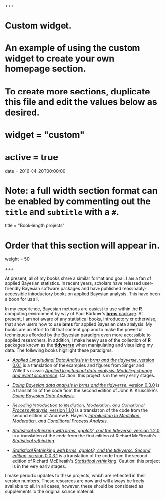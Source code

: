 +++
# Custom widget.
# An example of using the custom widget to create your own homepage section.
# To create more sections, duplicate this file and edit the values below as desired.

# widget = "custom"
# active = true
date = 2016-04-20T00:00:00

# Note: a full width section format can be enabled by commenting out the `title` and `subtitle` with a `#`.
title = "Book-length projects"

# Order that this section will appear in.
weight = 50

+++

At present, all of my books share a similar format and goal. I am a fan of applied Bayesian statistics. In recent years, scholars have released user-friendly Bayesian software packages and have published reasonably-accessible introductory books on applied Bayesian analysis. This have been a boon for us all.

In my experience, Bayesian methods are easiest to use within the **R** computing environment by way of Paul Bürkner's [**brms** package](https://github.com/paul-buerkner/brms). At present, I am not aware of any statistical books, introductory or otherwise, that show users how to use **brms** for applied Bayesian data analysis. My books are an effort to fill that content gap and to make the powerful techniques afforded by the Bayesian paradigm even more accessible to applied researchers. In addition, I make heavy use of the collection of **R** packages known as the [**tidyverse**](https://www.tidyverse.org) when manipulating and visualizing my data. The following books highlight these paradigms.

* [*Applied Longitudinal Data Analysis in brms and the tidyverse*, version 0.0.1](https://bookdown.org/content/4253/) is a translation of the examples and figures from Singer and Willett's classic [*Applied longitudinal data analysis: Modeling change and event occurrence*](https://www.oxfordscholarship.com/view/10.1093/acprof:oso/9780195152968.001.0001/acprof-9780195152968). Caution: this project is in the very early stages.

* [*Doing Bayesian data analysis in brms and the tidyverse*, version 0.3.0](https://bookdown.org/content/3686) is a translation of the code from the second edition of John K. Kruschke's [*Doing Bayesian Data Analysis*](https://sites.google.com/site/doingbayesiandataanalysis/).

* [*Recoding Introduction to Mediation, Moderation, and Conditional Process Analysis*, version 1.1.0](https://bookdown.org/ajkurz/recoding_Hayes_2018/) is a translation of the code from the second edition of Andrew F. Hayes's [*Introduction to Mediation, Moderation, and Conditional Process Analysis*](http://afhayes.com/introduction-to-mediation-moderation-and-conditional-process-analysis.html).

* [*Statistical rethinking with brms, ggplot2, and the tidyverse*, version 1.2.0](https://bookdown.org/content/3890) is a translation of the code from the first edition of Richard McElreath's [*Statistical rethinking*](http://xcelab.net/rm/statistical-rethinking/).

* [*Statistical Rethinking with brms, ggplot2, and the tidyverse: Second edition*, version 0.0.3.1](https://bookdown.org/content/4857) is a translation of the code from the second edition of Richard McElreath's [*Statistical rethinking*](http://xcelab.net/rm/statistical-rethinking/). Caution: this project is in the very early stages.

I make periodic updates to these projects, which are reflected in their version numbers. These resources are now and will always be freely available to all. In all cases, however, these should be considered as supplements to the original source material.

